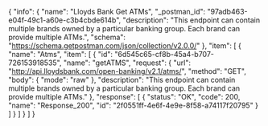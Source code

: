 {
  "info": {
    "name": "Lloyds Bank Get ATMs",
    "_postman_id": "97adb463-e04f-49c1-a60e-c3b4cbde614b",
    "description": "This endpoint can contain multiple brands owned by a particular banking group. Each brand can provide multiple ATMs.",
    "schema": "https://schema.getpostman.com/json/collection/v2.0.0/"
  },
  "item": [
    {
      "name": "Atms",
      "item": [
        {
          "id": "6d545c65-cf8b-45a4-b707-726153918535",
          "name": "getATMS",
          "request": {
            "url": "http://api.lloydsbank.com/open-banking/v2.1/atms/",
            "method": "GET",
            "body": {
              "mode": "raw"
            },
            "description": "This endpoint can contain multiple brands owned by a particular banking group. Each brand can provide multiple ATMs."
          },
          "response": [
            {
              "status": "OK",
              "code": 200,
              "name": "Response_200",
              "id": "2f0551ff-4e6f-4e9e-8f58-a74117f20795"
            }
          ]
        }
      ]
    }
  ]
}